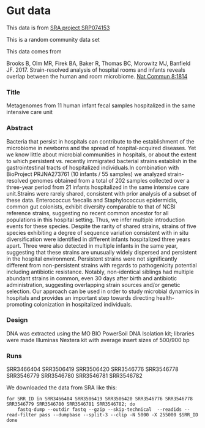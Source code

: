 # Gut data

This data is from [SRA project SRP074153](https://trace.ncbi.nlm.nih.gov/Traces/sra/?study=SRP074153)

This is a random community data set

This data comes from

Brooks B, Olm MR, Firek BA, Baker R, Thomas BC, Morowitz MJ, Banfield JF. 2017. Strain-resolved analysis of hospital rooms and infants reveals overlap between the human and room microbiome. [Nat Commun 8:1814](https://www.nature.com/articles/s41467-017-02018-w)

### Title

Metagenomes from 11 human infant fecal samples hospitalized in the same intensive care unit

### Abstract

Bacteria that persist in hospitals can contribute to the establishment of the microbiome in newborns and the spread of hospital-acquired diseases. Yet we know little about microbial communities in hospitals, or about the extent to which persistent vs. recently immigrated bacterial strains establish in the gastrointestinal tracts of hospitalized individuals.In combination with BioProject PRJNA273761 (10 infants / 55 samples) we analyzed strain-resolved genomes obtained from a total of 202 samples collected over a three-year period from 21 infants hospitalized in the same intensive care unit.Strains were rarely shared, consistent with prior analysis of a subset of these data. Enterococcus faecalis and Staphylococcus epidermidis, common gut colonists, exhibit diversity comparable to that of NCBI reference strains, suggesting no recent common ancestor for all populations in this hospital setting. Thus, we infer multiple introduction events for these species. Despite the rarity of shared strains, strains of five species exhibiting a degree of sequence variation consistent with in situ diversification were identified in different infants hospitalized three years apart. Three were also detected in multiple infants in the same year, suggesting that these strains are unusually widely dispersed and persistent in the hospital environment. Persistent strains were not significantly different from non-persistent strains with regards to pathogenicity potential including antibiotic resistance. Notably, non-identical siblings had multiple abundant strains in common, even 30 days after birth and antibiotic administration, suggesting overlapping strain sources and/or genetic selection. Our approach can be used in order to study microbial dynamics in hospitals and provides an important step towards directing health-promoting colonization in hospitalized individuals.

### Design

DNA was extracted using the MO BIO PowerSoil DNA Isolation kit; libraries were made Illuminas Nextera kit with average insert sizes of 500/900 bp

### Runs

SRR3466404 SRR3506419 SRR3506420 SRR3546776 SRR3546778 SRR3546779 SRR3546780 SRR3546781 SRR3546782



We downloaded the data from SRA like this:

```
for SRR_ID in SRR3466404 SRR3506419 SRR3506420 SRR3546776 SRR3546778 SRR3546779 SRR3546780 SRR3546781 SRR3546782; do
	fastq-dump --outdir fastq --gzip --skip-technical  --readids --read-filter pass --dumpbase --split-3 --clip -N 5000 -X 255000 $SRR_ID
done
```

